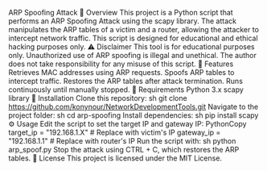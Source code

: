 ARP Spoofing Attack
📌 Overview
This project is a Python script that performs an ARP Spoofing Attack using the scapy library. The attack manipulates the ARP tables of a victim and a router, allowing the attacker to intercept network traffic. This script is designed for educational and ethical hacking purposes only.
⚠️ Disclaimer
This tool is for educational purposes only. Unauthorized use of ARP spoofing is illegal and unethical. The author does not take responsibility for any misuse of this script.
🚀 Features
Retrieves MAC addresses using ARP requests.
Spoofs ARP tables to intercept traffic.
Restores the ARP tables after attack termination.
Runs continuously until manually stopped.
📂 Requirements
Python 3.x
scapy library
🔧 Installation
Clone this repository:
sh
 git clone https://github.com/konynour/NetworkDevelopmentTools.git
Navigate to the project folder:
sh
cd arp-spoofing
Install dependencies:
sh
pip install scapy
⚙️ Usage
Edit the script to set the target IP and gateway IP:
PythonCopy
target_ip = "192.168.1.X"  # Replace with victim's IP
gateway_ip = "192.168.1.1"  # Replace with router's IP
Run the script with:
sh
python arp_spoof.py
Stop the attack using CTRL + C, which restores the ARP tables.
📜 License
This project is licensed under the MIT License.

